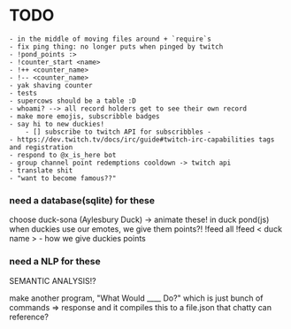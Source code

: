 # TODO
    - in the middle of moving files around + `require`s 
    - fix ping thing: no longer puts when pinged by twitch 
    - !pond_points :>  
    - !counter_start <name> 
    - !++ <counter_name>
    - !-- <counter_name> 
    - yak shaving counter 
    - tests 
    - supercows should be a table :D 
    - whoami? --> all record holders get to see their own record
    - make more emojis, subscribble badges 
    - say hi to new duckies! 
        - [] subscribe to twitch API for subscribbles -
    - https://dev.twitch.tv/docs/irc/guide#twitch-irc-capabilities tags and registration 
    - respond to @x_is_here bot
    - group channel point redemptions cooldown -> twitch api 
    - translate shit 
    - "want to become famous??"


### need a database(sqlite) for these
choose duck-sona (Aylesbury Duck) -> animate these! in duck pond(js)
when duckies use our emotes, we give them points?!
!feed all 
!feed < duck name >
    - how we give duckies points 

### need a NLP for these
SEMANTIC ANALYSIS!?

make another program, "What Would ____ Do?"
which is just bunch of commands => response
and it compiles this to a file.json
that chatty can reference?

